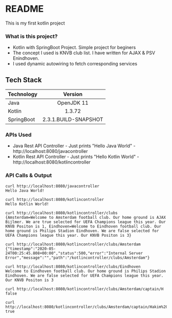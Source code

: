 # README #

This is my first kotlin project

### What is this project? ###

* Kotlin with SpringBoot Project. Simple project for beginers
* The concept I used is KNVB club list. I have written for AJAX & PSV Enindhoven.
* I used dynamic autowiring to fetch corresponding services

## Tech Stack

| Technology    | Version       |
| ------------- | :-----------: |
| Java 		    | OpenJDK 11    |
| Kotlin 		| 1.3.72	    |
| SpringBoot    | 2.3.1.BUILD-SNAPSHOT    |

### APIs Used ###
* Java Rest API Controller		-	Just prints "Hello Java World"		-	http://localhost:8080/javacontroller
* Kotlin Rest API Controller	-	Just prints "Hello Kotlin World"	-	http://localhost:8080/kotlincontroller


### API Calls & Output ###
```
curl http://localhost:8080/javacontroller
Hello Java World!
```

```
curl http://localhost:8080/kotlincontroller
Hello Kotlin World!
```

```
curl http://localhost:8080/kotlincontroller/clubs
{Amsterdam=Welcome to Amsterdam football club. Our home ground is AJAX Bijlmer. We are true selected for UEFA Champions league this year. Our KNVB Positon is 1, Eindhoven=Welcome to Eindhoven football club. Our home ground is Philips Stadion Eindhoven. We are false selected for UEFA Champions league this year. Our KNVB Positon is 3}
```

```
curl http://localhost:8080/kotlincontroller/clubs/Amsterdam
{"timestamp":"2020-05-24T00:25:45.808+00:00","status":500,"error":"Internal Server Error","message":"","path":"/kotlincontroller/clubs/Amsterdam"}
```

```
curl http://localhost:8080/kotlincontroller/clubs/Eindhoven
Welcome to Eindhoven football club. Our home ground is Philips Stadion Eindhoven. We are false selected for UEFA Champions league this year. Our KNVB Positon is 3
```

```
curl http://localhost:8080/kotlincontroller/clubs/Amsterdam/captain/H
false
```

```
curl http://localhost:8080/kotlincontroller/clubs/Amsterdam/captain/Hakim%20Ziyech
true
```